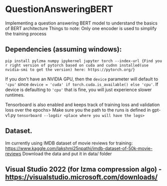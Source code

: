 # QuestionAnsweringBERT
Implementing a question answering BERT model to understand the basics of BERT architecture
Things to note: Only one encoder is used to simplify the training process

## Dependencies (assuming windows): 
`pip install pylzma numpy ipykernel jupyter torch --index-url {Find you r right version of pytorch based on cuda and cudnn installed(use nvidia-smi to get the version) here: https://pytorch.org/}`

If you don't have an NVIDIA GPU, then the `device` parameter will default to `'cpu'` since `device = 'cuda' if torch.cuda.is_available() else 'cpu'`. If device is defaulting to `'cpu'` that is fine, you will just experience slower runtimes.

Tensorboard is also enabled and keeps track of training  loss and validation loss over the epochs> Make sure you the path to the runs is defined in gpt-v1.py
`tensorboard --logdir <place where you will have the logs>`

## Dataset.
Im currently using IMDB dataset of movie reviews for training: https://www.kaggle.com/lakshmi25npathi/imdb-dataset-of-50k-movie-reviews
Download the data and put it in data/ folder

## Visual Studio 2022 (for lzma compression algo) - https://visualstudio.microsoft.com/downloads/